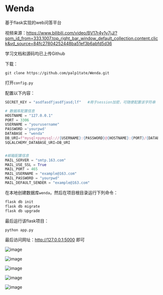 # Wenda
基于flask实现的web问答平台

视频来源：<https://www.bilibili.com/video/BV17r4y1y7jJ/?spm_id_from=333.1007.top_right_bar_window_default_collection.content.click&vd_source=84fc27804252448ba51ef3b6abfd5d36>

学习文档和源码均已上传Github

下载：
```
git clone https://github.com/palp1tate/Wenda.git
```

打开`config.py`

配置以下内容：

```python
SECRET_KEY = "asdfasdfjasdfjasd;lf"   #用于session加密，可随便配置该字符串

# 数据库配置信息
HOSTNAME = "127.0.0.1"
PORT = 3306
USERNAME = "yourusername"
PASSWORD ='yourpwd'
DATABASE = "wenda"
DB_URI=f"mysql+pymysql://{USERNAME}:{PASSWORD}@{HOSTNAME}:{PORT}/{DATABASE}?charset=utf8mb4"
SQLALCHEMY_DATABASE_URI=DB_URI


#邮箱配置信息
MAIL_SERVER = "smtp.163.com"
MAIL_USE_SSL = True
MAIL_PORT = 465
MAIL_USERNAME = "example@163.com"
MAIL_PASSWORD = "yourpwd"
MAIL_DEFAULT_SENDER = "example@163.com"
```

在本地创建数据库`wenda`，然后在项目根目录运行下列命令：
```bash
flask db init
flask db migrate
flask db upgrade
```

最后运行该flask项目：
```bash
python app.py
```

最后访问网址：<http://127.0.0.1:5000> 即可

![image](https://github.com/palp1tate/Wenda/assets/120303802/5ea0a511-e94a-446b-b028-6446e8f94690)

![image](https://github.com/palp1tate/Wenda/assets/120303802/ab73bf7d-f951-4fa3-a6b3-9d7426cc5b02)

![image](https://github.com/palp1tate/Wenda/assets/120303802/18054f91-0bfe-4e55-90cf-e1b1fd774323)

![image](https://github.com/palp1tate/Wenda/assets/120303802/3d53cd68-7616-43a8-adea-c3ea14345c58)

![image](https://github.com/palp1tate/Wenda/assets/120303802/cb5dcf43-f43d-464f-9db6-a67711931aa0)









